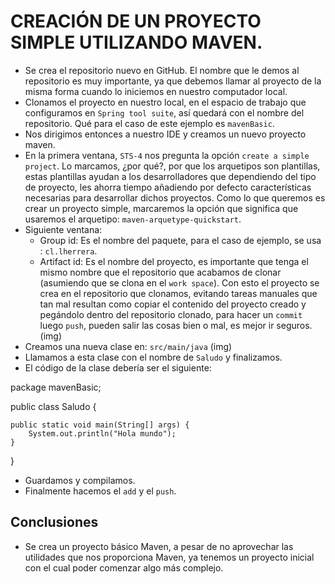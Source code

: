# CREACIÓN DE UN PROYECTO SIMPLE UTILIZANDO MAVEN.

+ Se crea el repositorio nuevo en GitHub. El nombre que le demos al repositorio es muy importante, ya que debemos llamar al proyecto de la misma forma cuando lo iniciemos en nuestro computador local.
+ Clonamos el proyecto en nuestro local, en el espacio de trabajo que configuramos en `Spring tool suite`, así quedará con el nombre del repositorio. Qué para el caso de este ejemplo es `mavenBasic`.
+ Nos dirigimos entonces a nuestro IDE y creamos un nuevo proyecto maven.
+ En la primera ventana, `STS-4` nos pregunta la opción `create a simple project`. Lo marcamos, ¿por qué?, por que los arquetipos son plantillas, estas plantillas ayudan a los desarrolladores que dependiendo del tipo de proyecto, les ahorra tiempo añadiendo por defecto características necesarias para desarrollar dichos proyectos. Como lo que queremos es crear un proyecto simple, marcaremos la opción que significa que usaremos el arquetipo: `maven-arquetype-quickstart`.
+ Siguiente ventana:
    + Group id: Es el nombre del paquete, para el caso de ejemplo, se usa : `cl.lherrera`.
    + Artifact id: Es el nombre del proyecto, es importante que tenga el mismo nombre que el repositorio que acabamos de clonar (asumiendo que se clona en el `work space`). Con esto el proyecto se crea en el repositorio que clonamos, evitando tareas manuales que tan mal resultan como copiar el contenido del proyecto creado y pegándolo dentro del repositorio clonado, para hacer un `commit` luego `push`, pueden salir las cosas bien o mal, es mejor ir seguros. (img)
+ Creamos una nueva clase en: `src/main/java` (img)    
+ Llamamos a esta clase con el nombre de `Saludo` y finalizamos. 
+ El código de la clase debería ser el siguiente: 

package mavenBasic;

public class Saludo {
    
    public static void main(String[] args) {
        System.out.println("Hola mundo");
    }

}

+ Guardamos y compilamos. 
+ Finalmente hacemos el `add` y el `push`.

## Conclusiones 
+ Se crea un proyecto básico Maven, a pesar de no aprovechar las utilidades que nos proporciona Maven, ya tenemos un proyecto inicial con el cual poder comenzar algo más complejo.
